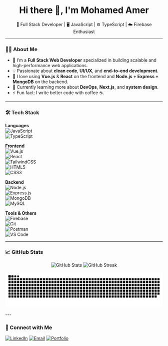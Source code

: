<h1 align="center">Hi there 👋, I'm Mohamed Amer</h1>

<p align="center">
  🚀 Full Stack Developer | 🖥️ JavaScript | ⚙️ TypeScript | ☁️ Firebase Enthusiast
</p>

---

### 👨‍💻 About Me

- 🔭 I’m a **Full Stack Web Developer** specialized in building scalable and high-performance web applications.
- 💡 Passionate about **clean code**, **UI/UX**, and **end-to-end development**.
- 🧩 I love using **Vue.js** & **React** on the frontend and **Node.js + Express + MongoDB** on the backend.
- 🌱 Currently learning more about **DevOps**, **Next.js**, and **system design**.
- ⚡ Fun fact: I write better code with coffee ☕.

---

### 🛠️ Tech Stack

**Languages**  
![JavaScript](https://img.shields.io/badge/-JavaScript-black?style=flat-square&logo=javascript)  
![TypeScript](https://img.shields.io/badge/-TypeScript-007acc?style=flat-square&logo=typescript)

**Frontend**  
![Vue.js](https://img.shields.io/badge/-Vue.js-4FC08D?style=flat-square&logo=vue.js)  
![React](https://img.shields.io/badge/-React-61DAFB?style=flat-square&logo=react)  
![TailwindCSS](https://img.shields.io/badge/-TailwindCSS-38B2AC?style=flat-square&logo=tailwind-css)  
![HTML5](https://img.shields.io/badge/-HTML5-E34F26?style=flat-square&logo=html5)  
![CSS3](https://img.shields.io/badge/-CSS3-1572B6?style=flat-square&logo=css3)

**Backend**  
![Node.js](https://img.shields.io/badge/-Node.js-339933?style=flat-square&logo=node.js)  
![Express.js](https://img.shields.io/badge/-Express.js-000000?style=flat-square&logo=express)  
![MongoDB](https://img.shields.io/badge/-MongoDB-47A248?style=flat-square&logo=mongodb)  
![MySQL](https://img.shields.io/badge/-MySQL-00758F?style=flat-square&logo=mysql)

**Tools & Others**  
![Firebase](https://img.shields.io/badge/-Firebase-FFCA28?style=flat-square&logo=firebase)  
![Git](https://img.shields.io/badge/-Git-F05032?style=flat-square&logo=git)  
![Postman](https://img.shields.io/badge/-Postman-FF6C37?style=flat-square&logo=postman)  
![VS Code](https://img.shields.io/badge/-VS%20Code-007ACC?style=flat-square&logo=visual-studio-code)

---

### 📈 GitHub Stats

<p align="center">
  <img src="https://github-readme-stats.vercel.app/api?username=MohamedAmer29&show_icons=true&theme=github_dark" alt="GitHub Stats" />
  <img src="https://github-readme-streak-stats.herokuapp.com/?user=MohamedAmer29&theme=github-dark&hide_border=false" alt="GitHub Streak" />
</p>
<p align="center">
  <img src="https://raw.githubusercontent.com/MohamedAmer29/MohamedAmer29/main/github-user-contribution.svg" alt="GitHub Contribution Graph" />
</p>
---

### 🔗 Connect with Me

<p>
  <a href="https://www.linkedin.com/in/mohamed-amer-692415327/" target="_blank"><img alt="LinkedIn" src="https://img.shields.io/badge/-LinkedIn-0A66C2?style=flat-square&logo=linkedin&logoColor=white" /></a>
  <a href="mailto:m1o1h1a1a1@gmail.com"><img alt="Email" src="https://img.shields.io/badge/-Email-D14836?style=flat-square&logo=gmail&logoColor=white" /></a>
  <a href="https://cool-cranachan-bcbbb7.netlify.app/" target="_blank"><img alt="Portfolio" src="https://img.shields.io/badge/-Portfolio-121212?style=flat-square&logo=web&logoColor=white" /></a>
</p>
